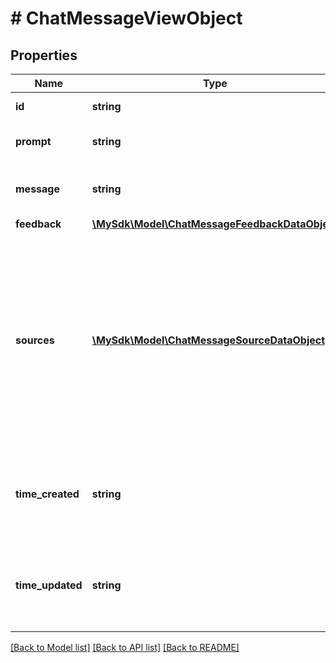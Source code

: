# # ChatMessageViewObject

## Properties

Name | Type | Description | Notes
------------ | ------------- | ------------- | -------------
**id** | **string** | Chat Message ID | [optional]
**prompt** | **string** | Chat Message Prompt | [optional]
**message** | **string** | The generated response to the prompt | [optional]
**feedback** | [**\MySdk\Model\ChatMessageFeedbackDataObject**](ChatMessageFeedbackDataObject.md) |  | [optional]
**sources** | [**\MySdk\Model\ChatMessageSourceDataObject[]**](ChatMessageSourceDataObject.md) | The file sources used to generate the message if the message was about company policy or a navigational question and not an employee data questions. | [optional]
**time_created** | **string** | Time the message was created in UTC ISO8601 format | [optional]
**time_updated** | **string** | Time the message was last updated in UTC ISO8601 format | [optional]

[[Back to Model list]](../../README.md#models) [[Back to API list]](../../README.md#endpoints) [[Back to README]](../../README.md)
